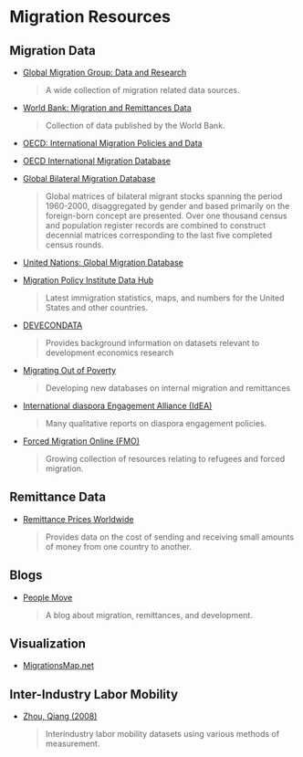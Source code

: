 Migration Resources
=================

Migration Data
-------

- [Global Migration Group: Data and Research](http://www.globalmigrationgroup.org/en/data-and-research-data-sources)
     >A wide collection of migration related data sources.

- [World Bank: Migration and Remittances Data](http://econ.worldbank.org/WBSITE/EXTERNAL/EXTDEC/EXTDECPROSPECTS/0,,contentMDK:22759429~pagePK:64165401~piPK:64165026~theSitePK:476883,00.html) 
     > Collection of data published by the World Bank.

- [OECD: International Migration Policies and Data](http://www.oecd.org/els/mig/)

- [OECD International Migration Database](http://stats.oecd.org/Index.aspx?DatasetCode=MIG#)

- [Global Bilateral Migration Database](http://data.worldbank.org/data-catalog/global-bilateral-migration-database)
     >Global matrices of bilateral migrant stocks spanning the period 1960-2000, disaggregated by gender and based primarily on the foreign-born concept are presented. Over one thousand census and population register records are combined to construct decennial matrices corresponding to the last five completed census rounds. 

- [United Nations: Global Migration Database](http://esa.un.org/unmigration/)

- [Migration Policy Institute Data Hub](http://www.migrationinformation.org/DataHub/)
     >Latest immigration statistics, maps, and numbers for the United States and other countries.

- [DEVECONDATA](http://devecondata.blogspot.com/search/label/migration)
     >Provides background information on datasets relevant to development economics research

- [Migrating Out of Poverty](http://migratingoutofpoverty.dfid.gov.uk/research/migrationdata)
     >Developing new databases on internal migration and remittances

- [International diaspora Engagement Alliance (IdEA)](http://diasporaalliance.org/resource/)
     >Many qualitative reports on diaspora engagement policies.

- [Forced Migration Online (FMO)](http://www.forcedmigration.org/)
     >Growing collection of resources relating to refugees and forced migration.


Remittance Data
-------

- [Remittance Prices Worldwide](http://remittanceprices.worldbank.org/)

     >Provides data on the cost of sending and receiving small amounts of money from one country to another.


Blogs
-------

- [People Move ](http://blogs.worldbank.org/peoplemove/)

     >A blog about migration, remittances, and development.


Visualization
---------

- [MigrationsMap.net](http://migrationsmap.net/)



Inter-Industry Labor Mobility
------------

- [Zhou, Qiang (2008)](http://home.uchicago.edu/~qiang/Data.htm)

     >Interindustry labor mobility datasets using various methods of measurement.

